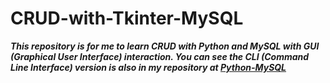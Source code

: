 # CRUD-with-Tkinter-MySQL
***This repository is for me to learn CRUD with Python and MySQL with GUI (Graphical User Interface) interaction. You can see the CLI (Command Line Interface) version is also in my repository at [Python-MySQL](https://github.com/Amiprogrammer/Python-MySQL/tree/master/12_Training%20Part1)***
